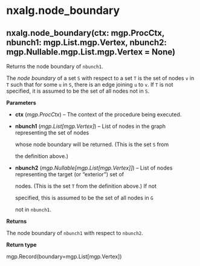 # nxalg.node\_boundary

## nxalg.node\_boundary\(ctx: mgp.ProcCtx, nbunch1: mgp.List.mgp.Vertex, nbunch2: mgp.Nullable.mgp.List.mgp.Vertex = None\)

Returns the node boundary of `nbunch1`.

The _node boundary_ of a set `S` with respect to a set `T` is the set of nodes `v` in `T` such that for some `u` in `S`, there is an edge joining `u` to `v`. If `T` is not specified, it is assumed to be the set of all nodes not in `S`.

**Parameters**

* **ctx** \(_mgp.ProcCtx_\) – The context of the procedure being executed.
* **nbunch1** \(_mgp.List\[mgp.Vertex\]_\) – List of nodes in the graph representing the set of nodes

  whose node boundary will be returned. \(This is the set `S` from

  the definition above.\)

* **nbunch2** \(_mgp.Nullable\[mgp.List\[mgp.Vertex\]\]_\) – List of nodes representing the target \(or “exterior”\) set of

  nodes. \(This is the set `T` from the definition above.\) If not

  specified, this is assumed to be the set of all nodes in `G`

  not in `nbunch1`.

**Returns**

The node boundary of `nbunch1` with respect to `nbunch2`.

**Return type**

mgp.Record\(boundary=mgp.List\[mgp.Vertex\]\)

